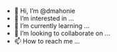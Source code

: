 - 👋 Hi, I’m @dmahonie
- 👀 I’m interested in ...
- 🌱 I’m currently learning ...
- 💞️ I’m looking to collaborate on ...
- 📫 How to reach me ...

<!---
dmahonie/dmahonie is a ✨ special ✨ repository because its `README.md` (this file) appears on your GitHub profile.
You can click the Preview link to take a look at your changes.
--->
